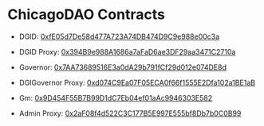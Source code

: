 # ChicagoDAO Contracts

- DGID: [0xfE05d7De58d477A723A74DB474D9C9e988e00c3a](https://polygonscan.com/address/0xfE05d7De58d477A723A74DB474D9C9e988e00c3a)
- DGID Proxy: [0x394B9e988A1686a7aFaD6ae3DF29aa3471C2710a](https://polygonscan.com/address/0x394B9e988A1686a7aFaD6ae3DF29aa3471C2710a)
- Governor: [0x7AA73689516E3a0dA29b791fCf29d012e074DE8d](https://polygonscan.com/address/0x7AA73689516E3a0dA29b791fCf29d012e074DE8d)
- DGIGovernor Proxy: [0xd074C9Ea07F05ECA0f66f1555E2Dfa102a1BE1aB](0xd074C9Ea07F05ECA0f66f1555E2Dfa102a1BE1aB)
- Gm: [0x9D454F55B7B99D1dC7Eb04ef01aAc9946303E582](0x9D454F55B7B99D1dC7Eb04ef01aAc9946303E582)

- Admin Proxy: [0x2aF08f4d522C3C177B5E997E555bf8Db7b0C0B99](0x2aF08f4d522C3C177B5E997E555bf8Db7b0C0B99)
